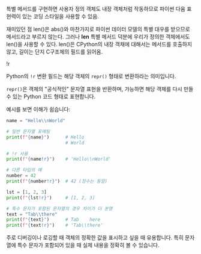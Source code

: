 특별 메서드를 구현하면 사용자 정의 객체도 내장 객체처럼 작동하므로 파이썬 다움 표현력이 있는 코딩 스타일을 사용할 수 있음.

재미있던 점 len()은 abs()와 마찬가지로 파이썬 데이터 모델의 특별 대우를 받으므로 메서드라고 부르지 않는다. 그러나 __len__ 특별 메서드 덕분에 우리가 정의한 객체에서도 len()을 사용할 수 있다. len()은 CPython의 내장 객채에 대해서는 메서드를 호출하지 않고, 길이는 단지 C구조체의 필드를 읽어옴.

!r

Python의 `!r` 변환 필드는 해당 객체의 `repr()` 형태로 변환하라는 의미입니다.

`repr()`은 객체의 "공식적인" 문자열 표현을 반환하며, 가능하면 해당 객체를 다시 만들 수 있는 Python 코드 형태로 표현합니다.

예시를 보면 이해가 쉽습니다:

```python
name = "Hello\\nWorld"

# 일반 문자열 포매팅
print(f"{name}")      # Hello
                      # World

# !r 사용
print(f"{name!r}")    # 'Hello\\nWorld'

# 다른 타입의 예
number = 42
print(f"{number!r}")  # 42 (정수는 동일)

lst = [1, 2, 3]
print(f"{lst!r}")     # [1, 2, 3]

# 특수 문자가 포함된 문자열의 경우 차이가 더 분명
text = "Tab\\there"
print(f"{text}")      # Tab    here
print(f"{text!r}")    # 'Tab\\there'

```

주로 디버깅이나 로깅할 때 객체의 정확한 값을 표시하고 싶을 때 유용합니다. 특히 문자열에 특수 문자가 포함되어 있을 때 실제 내용을 정확히 볼 수 있습니다.